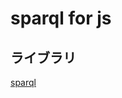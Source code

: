 # sparql for js

## ライブラリ

[sparql](https://www.npmjs.com/package/sparql)

```npm install sparql
```
